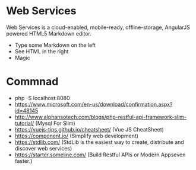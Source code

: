 # Web Services

Web Services is a cloud-enabled, mobile-ready, offline-storage, AngularJS powered HTML5 Markdown editor.

  - Type some Markdown on the left
  - See HTML in the right
  - Magic

# Commnad

  - php -S localhost:8080
  - https://www.microsoft.com/en-us/download/confirmation.aspx?id=48145
  - http://www.alphansotech.com/blogs/php-restful-api-framework-slim-tutorial/ (Mysql For Slim)
  - https://vuejs-tips.github.io/cheatsheet/ (Vue JS CheatSheet)
  - https://component.io/ (Simplify web development)
  - https://stdlib.com/ (StdLib is the easiest way to create, distribute and discover web services)
  - https://starter.someline.com/ (Build Restful APIs or Modern Appseven faster.)
  
